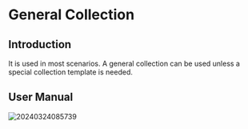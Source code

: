 # General Collection

<PluginInfo name="data-source-main"></PluginInfo>

## Introduction
It is used in most scenarios. A general collection can be used unless a special collection template is needed.

## User Manual

![20240324085739](https://static-docs.nocobase.com/20240324085739.png)
